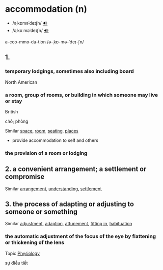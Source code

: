 # accommodation (n)

- /əˌkɒməˈdeɪʃn/ [🔊](https://www.oxfordlearnersdictionaries.com/media/english/uk_pron/a/acc/accom/accommodation__gb_2.mp3)
- /əˌkɑːməˈdeɪʃn/ [🔊](https://www.oxfordlearnersdictionaries.com/media/english/us_pron/a/acc/accom/accommodation__us_2.mp3)

a-cco-mmo-da-tion /ə-ˌkɒ-mə-ˈdeɪ-ʃn/

## 1.

### temporary lodgings, sometimes also including board

North American

### a room, group of rooms, or building in which someone may live or stay

British

chỗ; phòng

Similar [space](), [room](), [seating](), [places]()

- provide accommodation to self and others

### the provision of a room or lodging

## 2. a convenient arrangement; a settlement or compromise

Similar [arrangement](), [understanding](), [settlement]()

## 3. the process of adapting or adjusting to someone or something

Similar [adjustment](), [adaption](), [attunement](), [fitting in](), [habituation]()

### the automatic adjustment of the focus of the eye by flattening or thickening of the lens

Topic [Physiology](../topics/physiology.md)

sự điều tiết